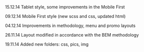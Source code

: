 15.12.14 Tablet style, some improvements in the Mobile First 

09.12.14 Mobile First style (new scss and css, updated html)

04.12.14 Improvements in methodology, menu and promo layouts

26.11.14 Layout modified in accordance with the BEM methodology

19.11.14 Added new folders: css, pics, img